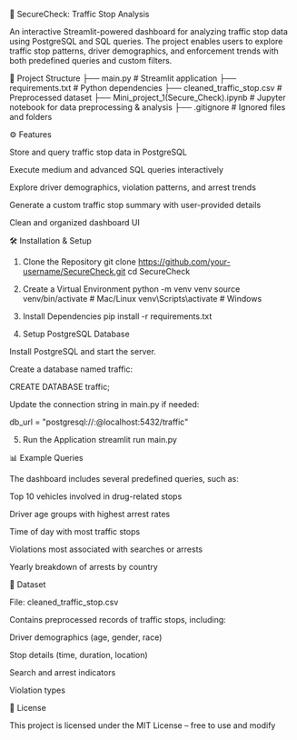 🚓 SecureCheck: Traffic Stop Analysis

An interactive Streamlit-powered dashboard for analyzing traffic stop data using PostgreSQL and SQL queries.
The project enables users to explore traffic stop patterns, driver demographics, and enforcement trends with both predefined queries and custom filters.

📂 Project Structure
├── main.py                        # Streamlit application
├── requirements.txt               # Python dependencies
├── cleaned_traffic_stop.csv       # Preprocessed dataset
├── Mini_project_1(Secure_Check).ipynb  # Jupyter notebook for data preprocessing & analysis
├── .gitignore                     # Ignored files and folders

⚙️ Features

Store and query traffic stop data in PostgreSQL

Execute medium and advanced SQL queries interactively

Explore driver demographics, violation patterns, and arrest trends

Generate a custom traffic stop summary with user-provided details

Clean and organized dashboard UI

🛠️ Installation & Setup
1. Clone the Repository
git clone https://github.com/your-username/SecureCheck.git
cd SecureCheck

2. Create a Virtual Environment
python -m venv venv
source venv/bin/activate   # Mac/Linux
venv\Scripts\activate      # Windows

3. Install Dependencies
pip install -r requirements.txt

4. Setup PostgreSQL Database

Install PostgreSQL and start the server.

Create a database named traffic:

CREATE DATABASE traffic;


Update the connection string in main.py if needed:

db_url = "postgresql://<username>:<password>@localhost:5432/traffic"

5. Run the Application
streamlit run main.py

📊 Example Queries

The dashboard includes several predefined queries, such as:

Top 10 vehicles involved in drug-related stops

Driver age groups with highest arrest rates

Time of day with most traffic stops

Violations most associated with searches or arrests

Yearly breakdown of arrests by country

📑 Dataset

File: cleaned_traffic_stop.csv

Contains preprocessed records of traffic stops, including:

Driver demographics (age, gender, race)

Stop details (time, duration, location)

Search and arrest indicators

Violation types

📜 License

This project is licensed under the MIT License – free to use and modify
